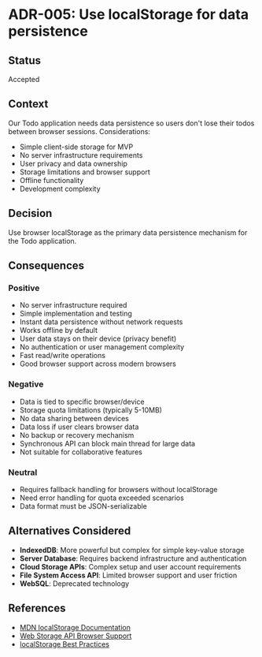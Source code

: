 # ADR-005: Use localStorage for data persistence

## Status

Accepted

## Context

Our Todo application needs data persistence so users don't lose their todos between browser sessions. Considerations:

- Simple client-side storage for MVP
- No server infrastructure requirements
- User privacy and data ownership
- Storage limitations and browser support
- Offline functionality
- Development complexity

## Decision

Use browser localStorage as the primary data persistence mechanism for the Todo application.

## Consequences

### Positive

- No server infrastructure required
- Simple implementation and testing
- Instant data persistence without network requests
- Works offline by default
- User data stays on their device (privacy benefit)
- No authentication or user management complexity
- Fast read/write operations
- Good browser support across modern browsers

### Negative

- Data is tied to specific browser/device
- Storage quota limitations (typically 5-10MB)
- No data sharing between devices
- Data loss if user clears browser data
- No backup or recovery mechanism
- Synchronous API can block main thread for large data
- Not suitable for collaborative features

### Neutral

- Requires fallback handling for browsers without localStorage
- Need error handling for quota exceeded scenarios
- Data format must be JSON-serializable

## Alternatives Considered

- **IndexedDB**: More powerful but complex for simple key-value storage
- **Server Database**: Requires backend infrastructure and authentication
- **Cloud Storage APIs**: Complex setup and user account requirements
- **File System Access API**: Limited browser support and user friction
- **WebSQL**: Deprecated technology

## References

- [MDN localStorage Documentation](https://developer.mozilla.org/en-US/docs/Web/API/Window/localStorage)
- [Web Storage API Browser Support](https://caniuse.com/namevalue-storage)
- [localStorage Best Practices](https://developer.mozilla.org/en-US/docs/Web/API/Web_Storage_API/Using_the_Web_Storage_API)
